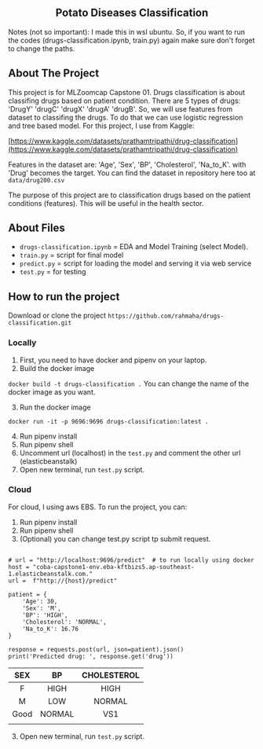 <h2 align="center"> Potato Diseases Classification </h2>

Notes (not so important): I made this in wsl ubuntu. So, if you want to run the codes (drugs-classification.ipynb, train.py) again make sure don't forget to change the paths.

<!-- ABOUT THE PROJECT -->

## About The Project

This project is for MLZoomcap Capstone 01. Drugs classification is about classifing drugs based on patient condition. There are 5 types of drugs: 'DrugY' 'drugC' 'drugX' 'drugA' 'drugB'. So, we will use features from dataset to classifing the drugs. To do that we can use logistic regression and tree based model. For this project, I use from Kaggle:

[https://www.kaggle.com/datasets/prathamtripathi/drug-classification](https://www.kaggle.com/datasets/prathamtripathi/drug-classification)

Features in the dataset are: 'Age', 'Sex', 'BP', 'Cholesterol', 'Na_to_K'. with 'Drug' becomes the target. You can find the dataset in repository here too at `data/drug200.csv`

The purpose of this project are to classification drugs based on the patient conditions (features). This will be useful in the health sector.

## About Files

- `drugs-classification.ipynb` = EDA and Model Training (select Model).
- `train.py` = script for final model
- `predict.py` = script for loading the model and serving it via web service
- `test.py` = for testing

## How to run the project

Download or clone the project `https://github.com/rahmaha/drugs-classification.git`

### Locally

1. First, you need to have docker and pipenv on your laptop.
2. Build the docker image

`docker build -t drugs-classification .` You can change the name of the docker image as you want.

3. Run the docker image

`docker run -it -p 9696:9696 drugs-classification:latest .`

4. Run pipenv install
5. Run pipenv shell
6. Uncomment url (localhost) in the `test.py` and comment the other url (elasticbeanstalk)
7. Open new terminal, run `test.py` script.

### Cloud

For cloud, I using aws EBS. To run the project, you can:

1. Run pipenv install
2. Run pipenv shell
3. (Optional) you can change test.py script tp submit request.

```import requests

# url = "http://localhost:9696/predict"  # to run locally using docker
host = "coba-capstone1-env.eba-kftbizs5.ap-southeast-1.elasticbeanstalk.com."
url =  f"http://{host}/predict"

patient = {
    'Age': 30,
    'Sex': 'M',
    'BP': 'HIGH',
    'Cholesterol': 'NORMAL',
    'Na_to_K': 16.76
}

response = requests.post(url, json=patient).json()
print('Predicted drug: ', response.get('drug'))
```

| SEX  |   BP   | CHOLESTEROL |
| :--: | :----: | :---------: |
|  F   |  HIGH  |    HIGH     |
|  M   |  LOW   |   NORMAL    |
| Good | NORMAL |     VS1     |
|      |        |             |

3. Open new terminal, run `test.py` script.
